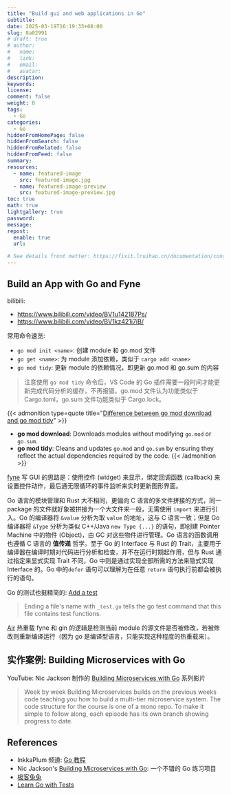 ```yaml
---
title: "Build gui and web applications in Go"
subtitle:
date: 2025-03-19T16:19:33+08:00
slug: 8a02991
# draft: true
# author:
#   name:
#   link:
#   email:
#   avatar:
description:
keywords:
license:
comment: false
weight: 0
tags:
  - Go
categories:
  - Go
hiddenFromHomePage: false
hiddenFromSearch: false
hiddenFromRelated: false
hiddenFromFeed: false
summary:
resources:
  - name: featured-image
    src: featured-image.jpg
  - name: featured-image-preview
    src: featured-image-preview.jpg
toc: true
math: true
lightgallery: true
password:
message:
repost:
  enable: true
  url:

# See details front matter: https://fixit.lruihao.cn/documentation/content-management/introduction/#front-matter
---
```


<!--more-->

## Build an App with Go and Fyne

bilibili:

- https://www.bilibili.com/video/BV1u142187Ps/
- https://www.bilibili.com/video/BV1kz421i7iB/

常用命令速览:

- `go mod init <name>`: 创建 module 和 go.mod 文件
- `go get <name>`: 为 module 添加依赖，类似于 `cargo add <name>`
- `go mod tidy`: 更新 module 的依赖情况，即更新 go.mod 和 go.sum 的内容

> 注意使用 `go mod tidy` 命令后，VS Code 的 Go 插件需要一段时间才能更新完成代码分析的缓存，不再报错。go.mod 文件认为功能类似于 Cargo.toml，go.sum 文件功能类似于 Cargo.lock。

{{< admonition type=quote title="[Difference between go mod download and go mod tidy](https://stackoverflow.com/questions/71495619/difference-between-go-mod-download-and-go-mod-tidy)" >}}
- **go mod download**: Downloads modules without modifying `go.mod` or `go.sum`.
- **go mod tidy**: Cleans and updates `go.mod` and `go.sum` by ensuring they reflect the actual dependencies required by the code.
{{< /admonition >}}

[fyne](https://fyne.io/) 写 GUI 的思路是：使用控件 (widget) 来显示，绑定回调函数 (callback) 来设置控件动作，最后通无限循环的事件监听来实时更新图形界面。

Go 语言的模块管理和 Rust 大不相同，更偏向 C 语言的多文件拼接的方式，同一 package 的文件就好象被拼接为一个大文件来一般，无需使用 `import` 来进行引入。Go 的编译器将 `&value` 分析为取 `value` 的地址，这与 C 语言一致；但是 Go 编译器将 `&Type` 分析为类似 C++/Java `new Type {...}` 的语句，即创建 Pointer Machine 中的物件 (Object)，由 GC 对这些物件进行管理。Go 语言的函数调用也遵循 C 语言的 **值传递** 哲学。至于 Go 的 Interface 与 Rust 的 Trait，主要用于编译器在编译时期对代码进行分析和检查，并不在运行时期起作用，但与 Rust 通过指定来显式实现 Trait 不同，Go 中则是通过实现全部所需的方法来隐式实现 Interface 的。Go  中的`defer` 语句可以理解为在任意 `return` 语句执行前都会被执行的语句。

Go 的测试也挺精简的: [Add a test](https://go.dev/doc/tutorial/add-a-test)

> Ending a file\'s name with `_test.go` tells the go test command that this file contains test functions.

[Air](https://github.com/air-verse/air) 热重载 fyne 和 gin 的逻辑是检测当前 module 的源文件是否被修改，若被修改则重新编译运行（因为 go 是编译型语言，只能实现这种程度的热重载来）。

## 实作案例: Building Microservices with Go

YouTube:  Nic Jackson 制作的 [Building Microservices with Go](https://www.youtube.com/playlist?list=PLmD8u-IFdreyh6EUfevBcbiuCKzFk0EW_) 系列影片

> Week by week Building Microservices builds on the previous weeks code teaching you how to build a multi-tier microservice system. The code structure for the course is one of a mono repo. To make it simple to follow along, each episode has its own branch showing progress to date.

## References

- InkkaPlum 频道: [Go 教程](https://space.bilibili.com/290859233/channel/seriesdetail?sid=4242123)
- Nic Jackson\'s [Building Microservices with Go](https://www.youtube.com/playlist?list=PLmD8u-IFdreyh6EUfevBcbiuCKzFk0EW_): 一个不错的 Go 练习项目
- [极客兔兔](https://geektutu.com/)
- [Learn Go with Tests](https://quii.gitbook.io/learn-go-with-tests)
